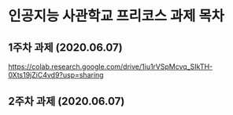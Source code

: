 # 인공지능 사관학교 프리코스 과제 목차

## 1주차 과제 (2020.06.07)
https://colab.research.google.com/drive/1iu1rVSpMcvq_SIkTH-0Xts19jZiC4vd9?usp=sharing

## 2주차 과제 (2020.06.07)

